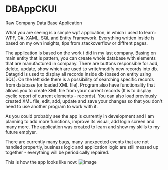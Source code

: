 # DBAppCKUI
Raw Company Data Base Application


What you are seeing is a simple wpf application, in which i used to learn: WPF, C#, XAML, SQL and Entity Framework.
Everything written inside is based on my own insights, tips from stackoverflow or diffrent pages.

The application is based on the work i did in my last company. Basing on main entity that is pattern, you can create whole database with elements that are manufactured in company. There are buttons responsible for add, delete, update, show which are used to write/modify new records into db. Datagrid is used to display all records inside db (based on entity using SQL). On the left side there is a possibility of searching specific records from database (or loaded XML file). Program also have functionality that allows you to create XML file from your current records (It is to display cyclic report of current elements - records). You can also load previously created XML file, edit, add, update and save your changes so that you don't need to use another program to work with it.


As you could probably see the app is currently in development and I am planning to add more functions, improve its visual, add login screen and many more. The application was created to learn and show my skills to my future emplyer. 


There are currently many bugs, many unexpected events that are not handled propertly, business logic and application logic are still messed up together - everything will be periodically repaired.

This is how the app looks like now:
![image](https://user-images.githubusercontent.com/95537833/151190314-a705b6bb-126e-4302-918e-1319464235a0.png)
